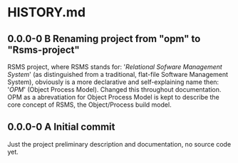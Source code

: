 # HISTORY.md

## 0.0.0-0 B Renaming project from "opm" to "Rsms-project"

RSMS project, where RSMS stands for: '*Relational Sofware Management System*' (as distinguished from a traditional, flat-file Software Management System), obviously is a more declarative and self-explaining name then: '*OPM*' (Object Process Model). Changed this throughout documentation. OPM as a abrevatiation for Object Process Model is kept to describe the core concept of RSMS, the Object/Process build model.

## 0.0.0-0 A Initial commit

Just the project preliminary description and documentation, no source code yet.
